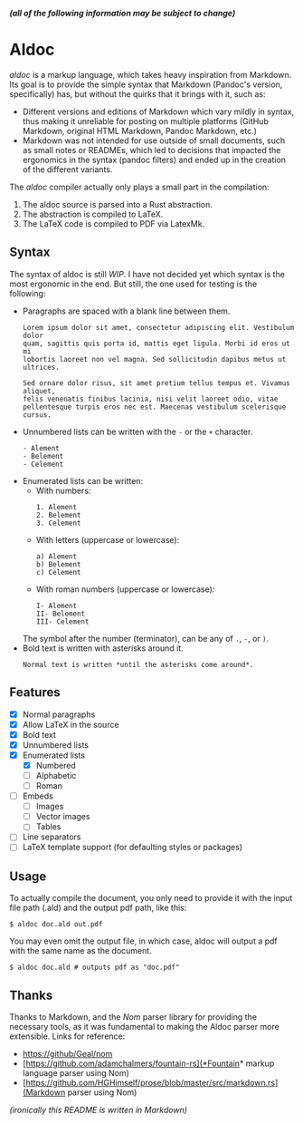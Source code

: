 ***(all of the following information may be subject to change)***

# Aldoc

*aldoc* is a markup language, which takes heavy inspiration from Markdown. Its 
goal is to provide the simple syntax that Markdown (Pandoc's version, 
specifically) has, but without the quirks that it brings with it, such as:

- Different versions and editions of Markdown which vary mildly in 
syntax, thus making it unreliable for posting on multiple platforms 
(GitHub Markdown, original HTML Markdown, Pandoc Markdown, etc.)
- Markdown was not intended for use outside of small documents, such as
small notes or READMEs, which led to decisions that impacted the
ergonomics in the syntax (pandoc filters) and ended up in the creation of the different
variants.

The *aldoc* compiler actually only plays a small part in the compilation:

1. The aldoc source is parsed into a Rust abstraction.
2. The abstraction is compiled to LaTeX.
3. The LaTeX code is compiled to PDF via LatexMk.

## Syntax 

The syntax of aldoc is still *WIP*. I have not decided yet which syntax is the
most ergonomic in the end. But still, the one used for testing is the 
following:

- Paragraphs are spaced with a blank line between them.
	```
	Lorem ipsum dolor sit amet, consectetur adipiscing elit. Vestibulum dolor 
	quam, sagittis quis porta id, mattis eget ligula. Morbi id eros ut mi 
	lobortis laoreet non vel magna. Sed sollicitudin dapibus metus ut ultrices. 

	Sed ornare dolor risus, sit amet pretium tellus tempus et. Vivamus aliquet,
	felis venenatis finibus lacinia, nisi velit laoreet odio, vitae 
	pellentesque turpis eros nec est. Maecenas vestibulum scelerisque cursus.
	```
- Unnumbered lists can be written with the `-` or the `+` character.
	```
	- Alement
	- Belement
	- Celement
	```
- Enumerated lists can be written:
	- With numbers:
		```
		1. Alement
		2. Belement
		3. Celement
		```
	- With letters (uppercase or lowercase):
		```
		a) Alement
		b) Belement
		c) Celement
		```
	- With roman numbers (uppercase or lowercase):
		```
		I- Alement
		II- Belement
		III- Celement
		```
	The symbol after the number (terminator), can be any of `.`, `-`, or `)`.
- Bold text is written with asterisks around it.
	```
	Normal text is written *until the asterisks come around*.
	```

## Features

- [X] Normal paragraphs
- [X] Allow LaTeX in the source
- [X] Bold text
- [X] Unnumbered lists
- [X] Enumerated lists
	- [X] Numbered
	- [ ] Alphabetic
	- [ ] Roman
- [ ] Embeds
	- [ ] Images
	- [ ] Vector images
	- [ ] Tables
- [ ] Line separators
- [ ] LaTeX template support (for defaulting styles or packages)

## Usage

To actually compile the document, you only need to provide it with the input
file path (.ald) and the output pdf path, like this:

```shell
$ aldoc doc.ald out.pdf
```

You may even omit the output file, in which case, aldoc will output a pdf
with the same name as the document.

```shell
$ aldoc doc.ald # outputs pdf as "doc.pdf"
```

## Thanks

Thanks to Markdown, and the *Nom* parser library for providing the necessary 
tools, as it was fundamental to making the Aldoc parser more extensible. Links 
for reference:

- [https://github/Geal/nom](Nom)
- [https://github.com/adamchalmers/fountain-rs](*Fountain* markup language parser using Nom)
- [https://github.com/HGHimself/prose/blob/master/src/markdown.rs](Markdown parser using Nom)

*(ironically this README is written in Markdown)*

